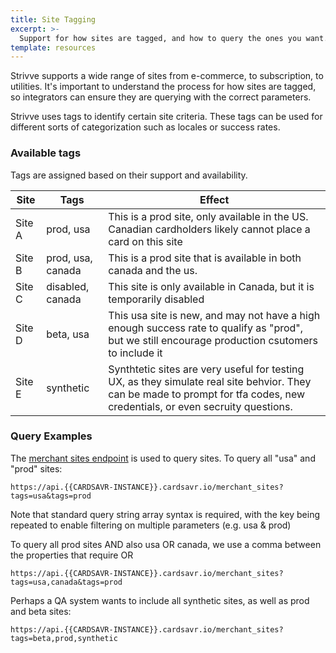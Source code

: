 ```yaml
---
title: Site Tagging
excerpt: >-
  Support for how sites are tagged, and how to query the ones you want.
template: resources
---
```

Strivve supports a wide range of sites from e-commerce, to subscription, to utilities.  It's important to understand the process for how sites are tagged, so integrators can ensure they are querying with the correct parameters.

Strivve uses tags to identify certain site criteria.  These tags can be used for different sorts of categorization such as locales or success rates.  

### Available tags

Tags are assigned based on their support and availability. 

Site         | Tags              | Effect
------------ | ----------------- | --------------------
Site A       | prod, usa         | This is a prod site, only available in the US.  Canadian cardholders likely cannot place a card on this site
Site B       | prod, usa, canada | This is a prod site that is available in both canada and the us.
Site C       | disabled, canada  | This site is only available in Canada, but it is temporarily disabled
Site D       | beta, usa         | This usa site is new, and may not have a high enough success rate to qualify as "prod", but we still encourage production csutomers to include it
Site E       | synthetic         | Synthtetic sites are very useful for testing UX, as they simulate real site behvior.  They can be made to prompt for tfa codes, new credentials, or even secruity questions. 

### Query Examples

The [merchant sites endpoint](https://swch.github.io/slate/#get-merchant-site) is used to query sites.  To query all "usa" and "prod" sites:

```
https://api.{{CARDSAVR-INSTANCE}}.cardsavr.io/merchant_sites?tags=usa&tags=prod
```

Note that standard query string array syntax is required, with the key being repeated to enable filtering on multiple parameters (e.g. usa & prod) 

To query all prod sites AND also usa OR canada, we use a comma between the properties that require OR
```
https://api.{{CARDSAVR-INSTANCE}}.cardsavr.io/merchant_sites?tags=usa,canada&tags=prod
```

Perhaps a QA system wants to include all synthetic sites, as well as prod and beta sites:
```
https://api.{{CARDSAVR-INSTANCE}}.cardsavr.io/merchant_sites?tags=beta,prod,synthetic
```
